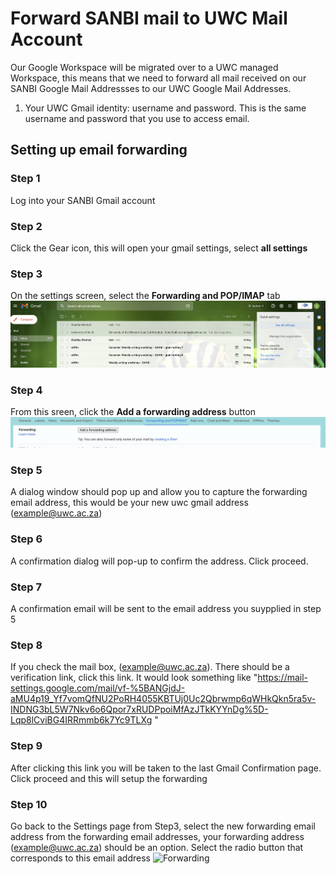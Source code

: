 # Forward SANBI mail to UWC Mail Account

Our Google Workspace will be migrated over to a UWC managed Workspace, this means that we need to forward all mail received on our
SANBI Google Mail Addressses to our UWC Google Mail Addresses.

1. Your UWC Gmail identity: username and password. This is the same username and password that you use to access email.

## Setting up email forwarding

### Step 1 ###
Log into your SANBI Gmail account

### Step 2 ###
Click the Gear icon, this will open your gmail settings, select **all settings**

### Step 3 ###
On the settings screen, select the **Forwarding and POP/IMAP** tab ![Settings Screen](../_media/email/settings-gmail.png)

### Step 4 ###
From this sreen, click the **Add a forwarding address** button ![Forwarding](../_media/email/forwarding.png)

### Step 5 ###
A dialog window should pop up and allow you to capture the forwarding email address, this would be your new uwc gmail address (example@uwc.ac.za)

### Step 6 ###
A confirmation dialog will pop-up to confirm the address. Click proceed.

### Step 7 ###
A confirmation email will be sent to the email address you suypplied in step 5

### Step 8 ###
If you check the mail box, (example@uwc.ac.za). There should be a verification link, click this link. It would look something like "https://mail-settings.google.com/mail/vf-%5BANGjdJ-aMU4p19_Yf7vomQfNU2PoRH4055KBTUj0Uc2Qbrwmp6qWHkQkn5ra5v-INDNG3bL5W7Nkv6o6Qpor7xRUDPpoiMfAzJTkKYYnDg%5D-Lqp8lCviBG4IRRmmb6k7Yc9TLXg
"

### Step 9 ###
After clicking this link you will be taken to the last Gmail Confirmation page. Click proceed and this will setup the forwarding

### Step 10 ###
Go back to the Settings page from Step3, select the new forwarding email address from the forwarding email addresses, your forwarding address (example@uwc.ac.za) should be an option. Select the radio button that corresponds to this email address ![Forwarding](../_media/email/fforwarding_checkbox.png)
